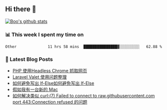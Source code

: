 ## Hi there 👋

[![Boo's github stats](https://github-readme-stats.vercel.app/api?username=0xAiKang)](https://github.com/anuraghazra/github-readme-stats)

<!-- [![Most Used Langs](https://github-readme-stats.vercel.app/api/top-langs/?username=0xAiKang)](https://github.com/anuraghazra/github-readme-stats) -->

### 📊 This week I spent my time on
<!--START_SECTION:waka-->

```text
Other              11 hrs 58 mins  ███████████████▓░░░░░░░░░   62.88 %
```

<!--END_SECTION:waka-->

### 📕 Latest Blog Posts
<!-- BLOG-POST-LIST:START -->
- [PHP 使用Headless Chrome 抓取网页](https://www.0x2beace.com/php-uses-headless-chrome-to-scrape-web-pages/)
- [Laravel Valet 使用问题整理](https://www.0x2beace.com/laravel-valet-uses-problem-sorting/)
- [如何避免写出 If-Else如何避免写出 If-Else](https://www.0x2beace.com/how-to-avoid-writing-out-if-else/)
- [假如我有一台新的 Mac](https://www.0x2beace.com/Suppose-I-have-a-new-Mac/)
- [如何解决类似 curl:&lpar;7&rpar; Failed to connect to raw.githubusercontent.com port 443:Connection refused 的问题](https://www.0x2beace.com/How-to-solve-problems-like-curl-7-Failed-to-connect-to-raw-githubusercontent-com-port-443-Connection-refused/)
<!-- BLOG-POST-LIST:END -->

